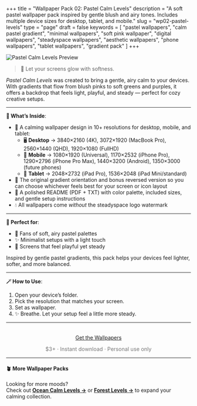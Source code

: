 +++
title = "Wallpaper Pack 02: Pastel Calm Levels"
description = "A soft pastel wallpaper pack inspired by gentle blush and airy tones. Includes multiple device sizes for desktop, tablet, and mobile."
slug = "wp02-pastel-levels"
type = "page"
draft = false
keywords = [
  "pastel wallpapers", "calm pastel gradient", "minimal wallpapers",
  "soft pink wallpaper", "digital wallpapers", "steadyspace wallpapers",
  "aesthetic wallpapers", "phone wallpapers", "tablet wallpapers", "gradient pack"
]
+++

![Pastel Calm Levels Preview](/images/wp02-pastel-levels/pastelcalmcover.png)

> 🌸 Let your screens glow with softness.

_Pastel Calm Levels_ was created to bring a gentle, airy calm to your devices. With gradients that flow from blush pinks to soft greens and purples, it offers a backdrop that feels light, playful, and steady — perfect for cozy creative setups.

---

<div class="highlight-box">

**📂 What’s Inside**:

- 🌸 A calming wallpaper design in 10+ resolutions for desktop, mobile, and tablet:
  - 🖥 **Desktop** → 3840×2160 (4K), 3072×1920 (MacBook Pro), 2560×1440 (QHD), 1920×1080 (FullHD)
  - 📱 **Mobile** → 1080×1920 (Universal), 1170×2532 (iPhone Pro), 1290×2796 (iPhone Pro Max), 1440×3200 (Android), 1350×3000 (future phones)
  - 📱 **Tablet** → 2048×2732 (iPad Pro), 1536×2048 (iPad Mini/standard)
- 🔄 The original gradient orientation and bonus reversed version so you can choose whichever feels best for your screen or icon layout
- 📄 A polished README (PDF + TXT) with color palette, included sizes, and gentle setup instructions
- 💧 All wallpapers come _without_ the steadyspace logo watermark</div>

---
 
<div class="highlight-box">

**🩷 Perfect for**:

- 🌸 Fans of soft, airy pastel palettes
- ✨ Minimalist setups with a light touch
- 🎨 Screens that feel playful yet steady

Inspired by gentle pastel gradients, this pack helps your devices feel lighter, softer, and more balanced.</div>

---

<div class="highlight-box">

**🪄 How to Use**:

1. Open your device’s folder.
2. Pick the resolution that matches your screen.
3. Set as wallpaper.
4. ✨ Breathe. Let your setup feel a little more steady. </div>

---  

<div style="text-align: center; margin-top: 2rem;">
  <a class="gumroad-button" href="https://steadyspace.gumroad.com/l/wp02_pastellevels">Get the Wallpapers</a>
  <p style="font-size: 0.9rem; color: #777;">$3+ · Instant download · Personal use only</p>
</div>

---

#### 🪴 More Wallpaper Packs  
Looking for more moods?  
Check out [**Ocean Calm Levels →**](/wp04-ocean-calm-levels) or [**Forest Levels →**](/wp05-forest-levels) to expand your calming collection.  
